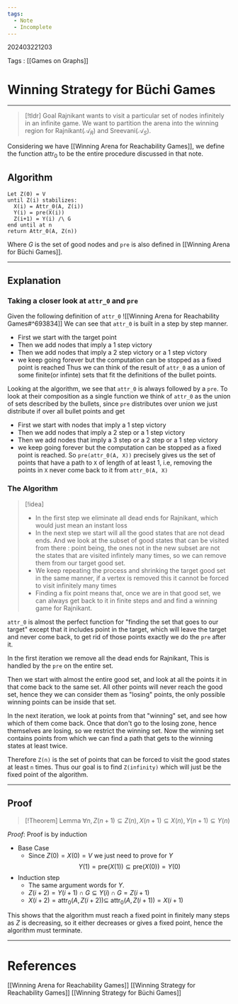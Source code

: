 ```yaml
---
tags:
  - Note
  - Incomplete
---
```

202403221203

Tags : [[Games on Graphs]]
# Winning Strategy for Büchi Games
---
>[!tldr] Goal
>Rajnikant wants to visit a particular set of nodes infinitely in an infinite game. We want to partition the arena into the winning region for Rajnikant($\mathcal A_R$) and Sreevani($\mathcal A_{S}$).

Considering we have [[Winning Arena for Reachability Games]], we define the function $\text{attr}_{0}$ to be the entire procedure discussed in that note.

## Algorithm
```
Let Z(0) = V
until Z(i) stabilizes:
  X(i) = Attr_0(A, Z(i))
  Y(i) = pre(X(i))
  Z(i+1) = Y(i) /\ G
end until at n
return Attr_0(A, Z(n))
```

Where $G$ is the set of good nodes and `pre` is also defined in [[Winning Arena for Büchi Games]].

---
## Explanation
### Taking a closer look at `attr_0` and `pre`
Given the following definition of `attr_0`
![[Winning Arena for Reachability Games#^693834]]
We can see that `attr_0` is built in a step by step manner.
- First we start with the target point
- Then we add nodes that imply a 1 step victory
- Then we add nodes that imply a 2 step victory or a 1 step victory
- we keep going forever but the computation can be stopped as a fixed point is reached
Thus we can think of the result of `attr_0` as a union of some finite(or infinte) sets that fit the definitions of the bullet points.

Looking at the algorithm, we see that `attr_0` is always followed by a `pre`. To look at their composition as a single function we think of `attr_0` as the union of sets described by the bullets, since `pre` distributes over union we just distribute if over all bullet points and get
- First we start with nodes that imply a 1 step victory
- Then we add nodes that imply a 2 step or a 1 step victory
- Then we add nodes that imply a 3 step or a 2 step or a 1 step victory
- we keep going forever but the computation can be stopped as a fixed point is reached.
So `pre(attr_0(A, X))` precisely gives us the set of points that have a path to `X` of length of at least 1, i.e, removing the points in `X` never come back to it from `attr_0(A, X)`
### The Algorithm
>[!idea] 
>- In the first step we eliminate all dead ends for Rajnikant, which would just mean an instant loss
>- In the next step we start will all the good states that are not dead ends. And we look at the subset of good states that can be visited from there : point being, the ones not in the new subset are not the states that are visited infintely many times, so we can remove them from our target good set.
>- We keep repeating the process and shrinking the target good set in the same manner, if a vertex is removed this it cannot be forced to visit infinitely many times
>- Finding a fix point means that, once we are in that good set, we can always get back to it in finite steps and and find a winning game for Rajnikant.

`attr_0` is almost the perfect function for "finding the set that goes to our target" except that it includes point in the target, which will leave the target and never come back, to get rid of those points exactly we do the `pre` after it.

In the first iteration we remove all the dead ends for Rajnikant, This is handled by the `pre` on the entire set.

Then we start with almost the entire good set, and look at all the points it in that come back to the same set. All other points will never reach the good set, hence they we can consider them as "losing" points, the only possible winning points can be inside that set.

In the next iteration, we look at points from that "winning" set, and see how which of them come back. Once that don't go to the losing zone, hence themselves are losing, so we restrict the winning set. Now the winning set contains points from which we can find a path that gets to the winning states at least twice.

Therefore `Z(n)` is the set of points that can be forced to visit the good states at least `n` times. Thus our goal is to find `Z(infinity)` which will just be the fixed point of the algorithm.

---
## Proof
>[!Theorem] Lemma
>$\forall n,Z(n+1)\subseteq Z(n), X(n+1)\subseteq X(n), Y(n+1)\subseteq Y(n)$

*Proof*: Proof is by induction

- Base Case
	- Since $Z(0) = X(0)=V$ we just need to prove for $Y$
	$$
    Y(1) = \text{pre}(X(1)) \subseteq \text{pre}(X(0))=Y(0)
	$$
- Induction step
	- The same argument words for $Y$.
	- $Z(i+2) = Y(i+1)\cap G \subseteq Y(i)\cap G = Z(i+1)$
	- $X(i+2) =\text{attr}_{0}(A, Z(i+2)) \subseteq$ $\text{attr}_{0}(A, Z(i+1))=X(i+1)$

This shows that the algorithm must reach a fixed point in finitely many steps as $Z$ is decreasing, so it either decreases or gives a fixed point, hence the algorithm must terminate.

---
# References
[[Winning Arena for Reachability Games]]
[[Winning Strategy for Reachability Games]]
[[Winning Strategy for Büchi Games]]